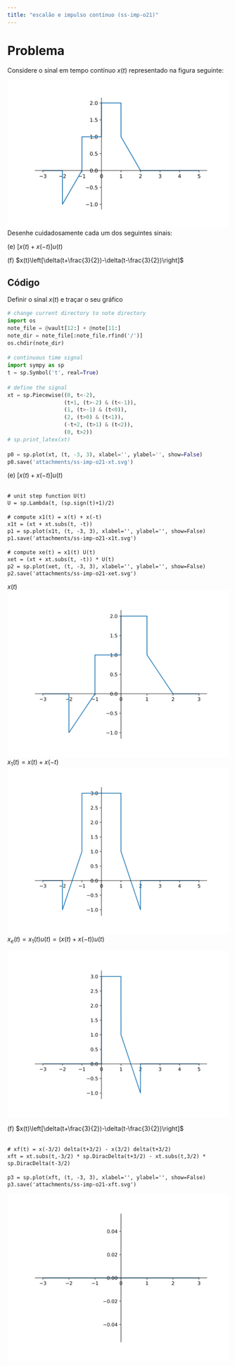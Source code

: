 ```yaml
---
title: "escalão e impulso contínuo (ss-imp-o21)"
---
```

# Problema

Considere o sinal em tempo contínuo $x(t)$ representado na figura seguinte:

![ss-imp-o21](pub/ss-imp/prob/ss-imp-o21/attachments/ss-imp-o21.svg)
Desenhe cuidadosamente cada um dos seguintes sinais:

(e) $[x(t) + x(-t)] u(t)$

(f) $x(t)\left[\delta(t+\frac{3}{2})-\delta(t-\frac{3}{2})\right]$

## Código

Definir o sinal $x(t)$ e traçar o seu gráfico

```python {pre}
# change current directory to note directory
import os
note_file = @vault[12:] + @note[11:]
note_dir = note_file[:note_file.rfind('/')]
os.chdir(note_dir)

# continuous time signal
import sympy as sp
t = sp.Symbol('t', real=True)

# define the signal
xt = sp.Piecewise((0, t<-2),
                  (t+1, (t>-2) & (t<-1)),
                  (1, (t>-1) & (t<0)),
                  (2, (t>0) & (t<1)),
                  (-t+2, (t>1) & (t<2)),
                  (0, t>2))
# sp.print_latex(xt)

p0 = sp.plot(xt, (t, -3, 3), xlabel='', ylabel='', show=False)
p0.save('attachments/ss-imp-o21-xt.svg')
```

(e) $[x(t) + x(-t)] u(t)$

```run-python

# unit step function U(t)
U = sp.Lambda(t, (sp.sign(t)+1)/2)

# compute x1(t) = x(t) + x(-t)
x1t = (xt + xt.subs(t, -t))
p1 = sp.plot(x1t, (t, -3, 3), xlabel='', ylabel='', show=False)
p1.save('attachments/ss-imp-o21-x1t.svg')

# compute xe(t) = x1(t) U(t)
xet = (xt + xt.subs(t, -t)) * U(t)
p2 = sp.plot(xet, (t, -3, 3), xlabel='', ylabel='', show=False)
p2.save('attachments/ss-imp-o21-xet.svg')
```
$x(t)$
![ss-imp-o21-xt](pub/ss-imp/prob/ss-imp-o21/attachments/ss-imp-o21-xt.svg)
$x_1(t) = x(t) + x(-t)$
![ss-imp-o21-x1t](pub/ss-imp/prob/ss-imp-o21/attachments/ss-imp-o21-x1t.svg)
$x_e(t) = x_1(t) u(t) = (x(t) + x(-t)) u(t)$

![ss-imp-o21-xet](pub/ss-imp/prob/ss-imp-o21/attachments/ss-imp-o21-xet.svg)

(f) $x(t)\left[\delta(t+\frac{3}{2})-\delta(t-\frac{3}{2})\right]$

```run-python

# xf(t) = x(-3/2) delta(t+3/2) - x(3/2) delta(t+3/2)
xft = xt.subs(t,-3/2) * sp.DiracDelta(t+3/2) - xt.subs(t,3/2) * sp.DiracDelta(t-3/2)

p3 = sp.plot(xft, (t, -3, 3), xlabel='', ylabel='', show=False)
p3.save('attachments/ss-imp-o21-xft.svg')
```

![ss-imp-o21-xft](pub/ss-imp/prob/ss-imp-o21/attachments/ss-imp-o21-xft.svg)